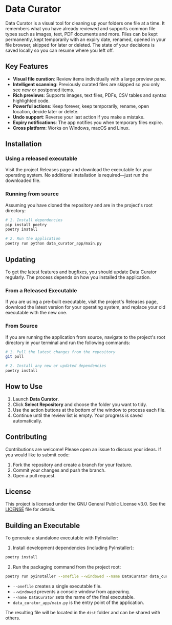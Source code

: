# Data Curator

Data Curator is a visual tool for cleaning up your folders one file at a time. It remembers what you have already reviewed and supports common file types such as images, text, PDF documents and more. Files can be kept permanently, kept temporarily with an expiry date, renamed, opened in your file browser, skipped for later or deleted. The state of your decisions is saved locally so you can resume where you left off.

## Key Features

- **Visual file curation**: Review items individually with a large preview pane.
- **Intelligent scanning**: Previously curated files are skipped so you only see new or postponed items.
- **Rich previews**: Supports images, text files, PDFs, CSV tables and syntax highlighted code.
- **Powerful actions**: Keep forever, keep temporarily, rename, open location, decide later or delete.
- **Undo support**: Reverse your last action if you make a mistake.
- **Expiry notifications**: The app notifies you when temporary files expire.
- **Cross platform**: Works on Windows, macOS and Linux.

## Installation

### Using a released executable

Visit the project Releases page and download the executable for your operating system. No additional installation is required—just run the downloaded file.

### Running from source

Assuming you have cloned the repository and are in the project's root directory:

```bash
# 1. Install dependencies
pip install poetry
poetry install

# 2. Run the application
poetry run python data_curator_app/main.py
```

## Updating

To get the latest features and bugfixes, you should update Data Curator regularly. The process depends on how you installed the application.

### From a Released Executable

If you are using a pre-built executable, visit the project's Releases page, download the latest version for your operating system, and replace your old executable with the new one.

### From Source

If you are running the application from source, navigate to the project's root directory in your terminal and run the following commands:

```bash
# 1. Pull the latest changes from the repository
git pull

# 2. Install any new or updated dependencies
poetry install
```

## How to Use

1. Launch **Data Curator**.
2. Click **Select Repository** and choose the folder you want to tidy.
3. Use the action buttons at the bottom of the window to process each file.
4. Continue until the review list is empty. Your progress is saved automatically.

## Contributing

Contributions are welcome! Please open an issue to discuss your ideas. If you would like to submit code:

1. Fork the repository and create a branch for your feature.
2. Commit your changes and push the branch.
3. Open a pull request.

## License

This project is licensed under the GNU General Public License v3.0. See the [LICENSE](LICENSE) file for details.

## Building an Executable

To generate a standalone executable with PyInstaller:

1. Install development dependencies (including PyInstaller):

```bash
poetry install
```

2. Run the packaging command from the project root:

```bash
poetry run pyinstaller --onefile --windowed --name DataCurator data_curator_app/main.py
```

- `--onefile` creates a single executable file.
- `--windowed` prevents a console window from appearing.
- `--name DataCurator` sets the name of the final executable.
- `data_curator_app/main.py` is the entry point of the application.

The resulting file will be located in the `dist` folder and can be shared with others.
